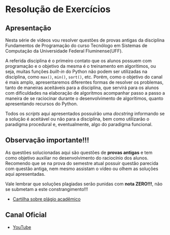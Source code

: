 # Resolução de Exercícios
## Apresentação
Nesta série de vídeos vou resolver questões de provas antigas da disciplina Fundamentos de Programação do curso
Tecnólogo em Sistemas de Computação da Universidade Federal Fluminense(UFF).

A referida disciplina é o primeiro contato que os alunos possuem com programação e o objetivo da mesma é o treinamento 
em algorítimos, ou seja, muitas funções _built-in_ do Python não podem ser utilizadas na disciplina, como `max()`, 
`min()`, `sort()`, etc. Porém, como o objetivo do canal é mais amplo, apresentaremos diferentes formas de resolver os 
problemas, tanto de maneiras aceitáveis para a disciplina, que servirá para os alunos com dificuldades na elaboração de 
algoritmos acompanhar passo a passo a maneira de se raciocinar durante o desenvolvimento de algorítimos, quanto 
apresentando recursos do Python.

Todos os _scripts_ aqui apresentados possuírão uma _docstring_ informando se a solução é aceitável ou não para a 
disciplina, bem como utilizarão o paradigma procedural e, eventualmente, algo do paradigma funcional.


## Observação importante!!!
As questões solucionadas aqui são questões de **provas antigas** e tem como objetivo auxiliar no desenvolvimento do 
raciocínio dos alunos. Recomendo que se na prova do semestre atual possuir questão parecida com questão antiga, nem 
mesmo assistam o vídeo ou olhem as soluções aqui apresentadas.

Vale lembrar que soluções plagiadas serão punidas com **nota ZERO!!!**, não se submetam a este constrangimento!!!

* [Cartilha sobre plágio acadêmico](http://www.noticias.uff.br/arquivos/cartilha-sobre-plagio-academico.pdf)

## Canal Oficial
* [YouTube](https://www.youtube.com/channel/UCvdDAD9gq1gB44ahEz9gkSQ)
